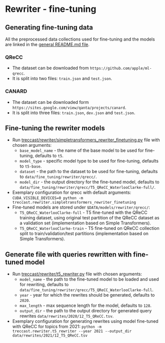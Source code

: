# Rewriter - fine-tuning

## Generating fine-tuning data

All the preprocessed data collections used for fine-tuning and the models are linked in the [general README.md file](../README.md).

### QReCC

  * The dataset can be downloaded from `https://github.com/apple/ml-qrecc`.
  * It is split into two files: `train.json` and `test.json`.

### CANARD 

  * The dataset can be downloaded form `https://sites.google.com/view/qanta/projects/canard`.
  * It is split into three files: `train.json`, `dev.json` and `test.json`.

## Fine-tuning the rewriter models

  * Run [treccast/rewriter/simpletransformers_rewriter_finetuning.py](../../treccast/rewriter/simpletransformers_rewriter_finetuning.py) file with chosen arguments:
    - `base_model_name` - the name of the base model to be used for fine-tuning, defaults to `t5`.
    - `model_type` - specific model type to be used for fine-tuning, defaults to `t5-base`.
    - `dataset` - the path to the dataset to be used for fine-tuning, defaults to `data/fine_tuning/rewriter/qrecc/`.
    - `model_dir` - the output directory for the fine-tuned model, defaults to `data/fine_tuning/rewriter/qrecc/T5_QReCC_WaterlooClarke-full/`.
  * Exemplary configuration for qrecc with default arguments:
`CUDA_VISIBLE_DEVICES=0 python -m treccast.rewriter.simpletransformers_rewriter_finetuning`
  * Fine-tuned models are stored under `$DATA/models/rewriter/qrecc/`:
    - `T5_QReCC_WaterlooClarke-full` - T5 fine-tuned with the QReCC training dataset, using original test partition of the QReCC dataset as a validation set (implementation based on Simple Transformers).
    - `T5_QReCC_WaterlooClarke-train` - T5 fine-tuned on QReCC collection split to train/validation/test partitions (implementation based on Simple Transformers).

## Generate file with queries rewritten with fine-tuned model

  * Run [treccast/rewriter/t5_rewriter.py](../../treccast/rewriter/t5_rewriter.py) file with chosen arguments:
    - `model_name` - the path to the fine-tuned model to be loaded and used for rewriting, defaults to `data/fine_tuning/rewriter/qrecc/T5_QReCC_WaterlooClarke-full`.
    - `year` - year for which the rewrites should be generated, defaults to `2020`.
    - `max_length` - max sequence length for the model, defaults to `128`.
    - `output_dir` - the path to the output directory for generated query rewrites `data/rewrites/2020/12_T5_QReCC.tsv`.
  * Exemplary configuration for generating rewrites using model fine-tuned with QReCC for topics from 2021:
`python -m treccast.rewriter.t5_rewriter --year 2021 --output_dir data/rewrites/2021/12_T5_QReCC.tsv`